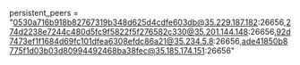 persistent_peers = "0530a716b918b82767319b348d625d4cdfe603db@35.229.187.182:26656,274d2238e7244c480d5fc9f5822f5f276582c330@35.201.144.148:26656,92d7473ef1f1684d69fc101dfea6308efdc86a21@35.234.5.8:26656,ade41850b8775f1d03b03d80994492468ba38fec@35.185.174.151:26656"
